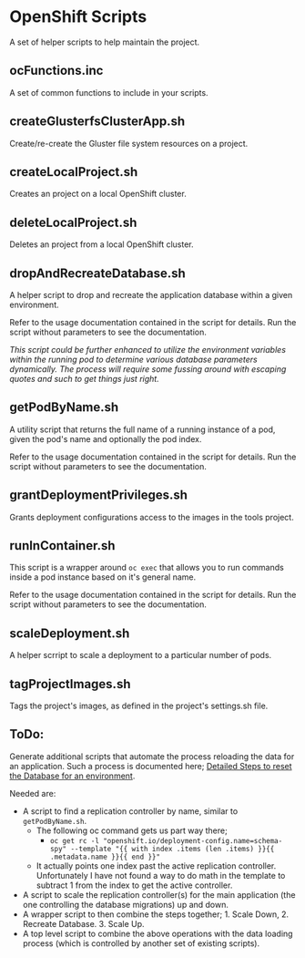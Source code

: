 # OpenShift Scripts

A set of helper scripts to help maintain the project.

## ocFunctions.inc

A set of common functions to include in your scripts.

## createGlusterfsClusterApp.sh

Create/re-create the Gluster file system resources on a project.

## createLocalProject.sh

Creates an project on a local OpenShift cluster.

## deleteLocalProject.sh

Deletes an project from a local OpenShift cluster.

## dropAndRecreateDatabase.sh

A helper script to drop and recreate the application database within a given environment.

Refer to the usage documentation contained in the script for details.  Run the script without parameters to see the documentation.

_This script could be further enhanced to utilize the environment variables within the running pod to determine various database parameters dynamically.  The process will require some fussing around with escaping quotes and such to get things just right._

## getPodByName.sh

A utility script that returns the full name of a running instance of a pod, given the pod's name and optionally the pod index.

Refer to the usage documentation contained in the script for details.  Run the script without parameters to see the documentation.

## grantDeploymentPrivileges.sh

Grants deployment configurations access to the images in the tools project.

## runInContainer.sh

This script is a wrapper around `oc exec` that allows you to run commands inside a pod instance based on it's general name.

Refer to the usage documentation contained in the script for details.  Run the script without parameters to see the documentation.

## scaleDeployment.sh

A helper scrript to scale a deployment to a particular number of pods.

## tagProjectImages.sh

Tags the project's images, as defined in the project's settings.sh file.

## ToDo:

Generate additional scripts that automate the process reloading the data for an application.  Such a process is documented here; [Detailed Steps to reset the Database for an environment](https://github.com/bcgov/hets/tree/master/APISpec/TestData#detailed-steps-to-reset-the-database-for-an-environment).

Needed are:

- A script to find a replication controller by name, similar to `getPodByName.sh`.
  - The following oc command gets us part way there;
    - `oc get rc -l "openshift.io/deployment-config.name=schema-spy" --template "{{ with index .items (len .items) }}{{ .metadata.name }}{{ end }}"`
  - It actually points one index past the active replication controller.  Unfortunately I have not found a way to do math in the template to subtract 1 from the index to get the active controller.
- A script to scale the replication controller(s) for the main application (the one controlling the database migrations) up and down.
- A wrapper script to then combine the steps together; 1. Scale Down, 2. Recreate Database. 3. Scale Up.
- A top level script to combine the above operations with the data loading process (which is controlled by another set of existing scripts).
